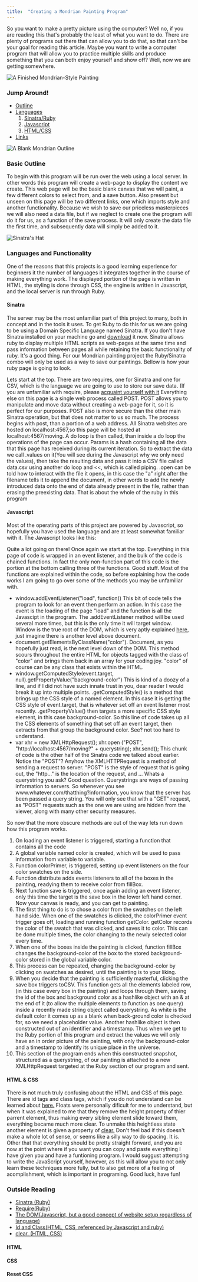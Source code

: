 ```yaml
---
title:  "Creating a Mondrian Painting Program"
---
```

<p class="article_para"> 
So you want to make a pretty picture using the computer?  Well no, if you are reading this that's probably the least of what you want to do.  There are plenty of programs out there that can allow you to do that, so that can't be your goal for reading this article.  Maybe you want to write a computer program that will allow you to practice multiple skills and produce something that you can both enjoy yourself and show off?  Well, now we are getting somewhere.
</p>

<div style="align-self: center;">
  <img src="{{ site.url }}/assets/Finished.png" alt ="A Finished Mondrian-Style Painting" class="mondrian">
</div>
<div>
  <h3>Jump Around!</h3>
  <ul>
    <li>
      <a href ="#basicOutline">Outline</a>
    </li>
    <li>
      <a href ="#languages">Languages</a>
      <ol>
        <li>
          <a href ="#sinatra">Sinatra/Ruby</a>
        </li>
        <li>
          <a href = "#javascript">Javascript</a>
        </li>
        <li>
          <a href = "#htmlCss">HTML/CSS</a>
        </li>
      </ol>
    </li>
    <li>
      <a href="#links">Links</a>
    </li>
  </ul>
</div>
<div style="align-self: center;">
  <img src="{{ site.url }}/assets/Blank.png" alt="A Blank Mondrian Outline" class="mondrian">
</div>
<h3 id ="basicOutline"> Basic Outline </h3>
<p class="article_para"> To begin with this program will be run over the web using a local server. In other words this program will create a web-page to display the content we create.  This web page will be the basic blank canvas that we will paint, a few different colors to select from, and a save button.  Also present but unseen on this page will be two different links, one which imports style and another functionality. Because we wish to save our priceless masterpieces we will also need a data file, but if we neglect to create one the program will do it for us, as a function of the save process.  It will only create the data file the first time, and subsequently data will simply be added to it. </p>
<div style="align-self: center">
  <img src="{{ site.url }}/assets/sinatra.png" alt="Sinatra's Hat" class="articleImage">
</div>

<h3 id ="languages">Languages and Functionality</h3>
<p class="article_para">One of the reasons that this projects is a good learning experience for beginners it the number of languages it integrates together in the course of making everything work.  The displayed portion of the page is written in HTML, the styling is done through CSS, the engine is written in Javascript, and the local server is run through Ruby.</p>

<h4 id="sinatra">Sinatra</h4>
<p class="article_para">The server may be the most unfamiliar part of this project to many, both in concept and in the tools it uses.  To get Ruby to do this for us we are going to be using a Domain Specific Language named Sinatra. If you don't have Sinatra installed on your machine go and <a href = "https://www.digitalocean.com/community/tutorials/how-to-install-and-get-started-with-sinatra-on-your-system-or-vps" target = "blank"> download</a> it now. Sinatra allows ruby to display multiple HTML scripts as web-pages at the same time and pass information between pages all while retaining the basic functionality of ruby. It's a good thing. For our Mondrian painting project the Ruby/Sinatra combo will only be used as a way to save our paintings. Bellow is how your ruby page is going to look. </p>

<script src="https://gist.github.com/bdfairbanks/5371d9a8f19e19f58a5d6c64052b7a91.js"></script>

<p class="article_para">
Lets start at the top.  There are two requires, one for Sinatra and one for CSV, which is the language we are going to use to store our save data. (If you are unfamiliar with require, please <a href="http://rubylearning.com/satishtalim/including_other_files_in_ruby.html" target="blank"> acquaint yourself with it</a> Everything else on this page is a single web process called POST.  POST allows you to manipulate and move data without creating a web-page for it, so it is perfect for our purposes.  POST also is more secure than the other main Sinatra operation, but that does not matter to us so much.  The process begins with post, than a portion of a web address.  All Sinatra websites are hosted on localhost:4567,so this page will be hosted at localhost:4567/moving. A do loop is then called, than inside a do loop the operations of the page can occur.  Params is a hash containing all the data that this page has received during its current iteration. So to extract the data we call .values on it(You will see during the Javascript why we only need the values), then take the resulting data and pass it into a CSV file called data.csv using another do loop and <<, which is called piping.  .open can be told how to interact with the file it opens, in this case the "a" right after the filename tells it to append the document, in other words to add the newly introduced data onto the end of data already present in the file, rather than erasing the preexisting data. That is about the whole of the ruby in this program
</p>

<h4 id= "javascript">Javascript</h4>
<p class="article_para">Most of the operating parts of this project are powered by Javascript, so hopefully you have used the language and are at least somewhat familiar with it. The Javascript looks like this:</p>

<script src="https://gist.github.com/bdfairbanks/0b2c6eec36edc5576b41a75857bd14af.js"></script>

<p class="article_para">Quite a lot going on there! Once again we start at the top.  Everything in this page of code is wrapped in an event listener, and the bulk of the code is chained functions.  In fact the only non-function part of this code is the portion at the bottom calling three of the functions.  Good stuff. Most of the functions are explained within the code, so before explaining how the code works I am going to go over some of the methods you may be unfamiliar with.</p>
<ul>
  <li> 
  window.addEventListener("load", function()  This bit of code tells the program to look for an event then perform an action.  In this case the event is the loading of the page "load" and the function is all the Javascipt in the program. The .addEventListener method will be used several more times, but this is the only time it will target window.  Window is the true root of the DOM, which is very aptly explained <a href = "https://www.w3schools.com/js/js_htmldom.asp" target="blank">here</a>, just imagine there is another level above document.
  </li>
  <li>
  document.getElementsByClassName("color").   Document, as you hopefully just read, is the next level down of the DOM.  This method scours throughout the entire HTML for objects tagged with the class of "color" and brings them back in an array for your coding joy.  "color" of course can be any class that exists within the HTML. 
  </li>
  <li>
  window.getComputedStyle(event.target, null).getPropertyValue("background-color") This is kind of a doozy of a line, and if I did not have such innate trust in you, dear reader I would break it up into multiple points. .getComputedStyle() is a method that brings up the CSS style of a named element.  In this case it is getting the CSS style of event.target, that is whatever set off an event listener most recently. .getPropertyValue() then targets a more specific CSS style element, in this case background-color.  So this line of code takes up all the CSS elements of something that set off an event target, then extracts from that group the background color.  See? not too hard to understand.
  </li>
  <li>
  var xhr = new XMLHttpRequest();
  xhr.open ("POST", "http://localhost:4567/moving?" + querystring);
  xhr.send();
  This chunk of code is the other half of the Sinatra code we talked about earlier.  Notice the "POST"?  Anyhow the XMLHTTPRequest is a method of sending a request to server.  "POST" is the style of request that is going out, the "http..." is the location of the request, and ... Whats a querystring you ask?  Good question.  Querystrings are ways of passing information to servers.  So whenever you see www.whatever.com/thatthing?information, you know that the server has been passed a query string.  You will only see that with a "GET" request, as "POST" requests such as the one we are using are hidden from the viewer, along with many other security measures.
  </li>
</ul>
<p class="article_para"> So now that the more obscure methods are out of the way lets run down how this program works. </p>

<ol>
  <li> 
  On loading an event listener is triggered, starting a function that contains all the code
  </li>
  <li> 
  A global variable named color is created, which will be used to pass information from variable to variable.
  </li>
  <li>
  Function colorPrimer, is triggered, setting up event listeners on the four color swatches on the side.
  </li>
  <li>
  Function distribute adds events listeners to all of the boxes in the painting, readying them to receive color from fillBox.
  </li>
  <li>
  Next function save is triggered, once again adding an event listener, only this time the target is the save box in the lower left hand corner.  Now your canvas is ready, and you can get to painting.
  </li>
  <li>
  The first thing to do is to chose a color from the swatches on the left hand side. When one of the swatches is clicked, the colorPrimer event trigger goes off, loading and running function getColor.  getColor records the color of the swatch that was clicked, and saves it to color.  This can be done multiple times, the color changing to the newly selected color every time. 
  </li>
  <li>
  When one of the boxes inside the painting is clicked, function fillBox changes the background-color of the box to the stored background-color stored in the global variable color.  
  </li>
  <li>
  This process can be repeated, changing the background-color by clicking on swatches as desired, until the painting is to your liking.
  </li>
  <li>
  When you decide that the painting is sufficiently masterful, clicking the save box triggers toCSV.  This function gets all the elements labeled row, (in this case every box in the painting) and loops through them, saving the id of the box and background color as a hashlike object with an & at the end of it (to allow the multiple elements to function as one query) inside a  recently made string object called querystring. As white is the default color it comes up as a blank when back-ground color is checked for, so we need a placeholder value.  Another hashlike object is then constructed out of an identifier and a timestamp.  Thus when we get to the Ruby portion of this program and extract the values we will only have an in order picture of the painting, with only the background-color and a timestamp to identify its unique place in the universe.
  </li>
  <li>
  This section of the program ends when this constructed snapshot, structured as a querystring, of our painting is attached to a new XMLHttpRequest targeted at the Ruby section of our program and sent.  
  </li>  
</ol>
<h4 id="htmlCss"> HTML & CSS</h4>

<p class="article_para"> There is not much truly confusing about the HTML and CSS of this page.  There are id tags and class tags, which if you do not understand can be learned about <a href = "https://css-tricks.com/the-difference-between-id-and-class/" target ="blank">here.</a> Floats were personally dificult for me to understand, but when it was explained to me that they remove the height property of thier parrent element, thus making every sibling element slide toward them, everything became much more clear.  To unmake this heightless state another element is given a property of <a href ="https://www.w3schools.com/cssref/pr_class_clear.asp" target = "blank"> clear.</a> Don't feel bad if this doesn't make a whole lot of sense, or seems like a silly way to do spacing.  It is.  Other that that everything should be pretty straight forward, and you are now at the point where if you want you can copy and paste everything I have given you and have a funtioning program.  I would suggust attempting to write the JavaScript yourself, however, as this will allow you to not only learn these techniques more fully, but to also get more of a feeling of acomplishment, which is important in programing.  Good luck, have fun!</p>
<div>
  <h3 id="links"> Outside Reading</h3>
  <ul>
    <li>
      <a href = "https://www.digitalocean.com/community/tutorials/how-to-install-and-get-started-with-sinatra-on-your-system-or-vps" target = "blank"> Sinatra (Ruby)</a>
    </li>
    <li>
      <a href="http://rubylearning.com/satishtalim/including_other_files_in_ruby.html" target="blank"> Require(Ruby)</a>
    </li>
    <li>
      <a href = "https://www.w3schools.com/js/js_htmldom.asp" target="blank">The DOM(Javascript, but a good concept of website setup regardless of language)</a>
    </li>
    <li>
      <a href = "https://css-tricks.com/the-difference-between-id-and-class/" target ="blank">Id and Class(HTML, CSS, referenced by Javascript and ruby)</a>
    </li>
    <li>
      <a href ="https://www.w3schools.com/cssref/pr_class_clear.asp" target = "blank"> clear. (HTML, CSS)</a>
    </li>
  </ul>
</div>
<div class="monTable">
    <div>
      <h4>HTML</h4>
      <script src="https://gist.github.com/bdfairbanks/0c07732f45875d3b8d6f11ffe979920e.js"></script>
    </div>
    <div>
      <h4>CSS</h4>
      <script src="https://gist.github.com/bdfairbanks/65bf33e3189b0140bb0cefd7857ff575.js"></script>
    </div>
    <div>
      <h4>Reset CSS</h4>
      <script src="https://gist.github.com/bdfairbanks/436127624d2f476e54468422edcb4a99.js"></script>
    </div>
</div>